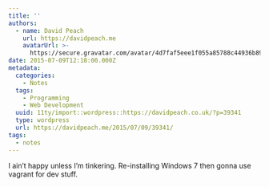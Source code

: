 ```yaml
---
title: ''
authors:
  - name: David Peach
    url: https://davidpeach.me
    avatarUrl: >-
      https://secure.gravatar.com/avatar/4d7faf5eee1f055a85788c44936b8995eaab6dfb004e7854ec747ccb272e91ee?s=96&d=mm&r=g
date: 2015-07-09T12:18:00.000Z
metadata:
  categories:
    - Notes
  tags:
    - Programming
    - Web Development
  uuid: 11ty/import::wordpress::https://davidpeach.co.uk/?p=39341
  type: wordpress
  url: https://davidpeach.me/2015/07/09/39341/
tags:
  - notes
---
```

I ain’t happy unless I’m tinkering. Re-installing Windows 7 then gonna use vagrant for dev stuff.